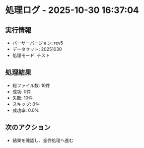 
# 処理ログ - 2025-10-30 16:37:04

## 実行情報
- パーサーバージョン: rev5
- データセット: 20251030
- 処理モード: テスト

## 処理結果
- 総ファイル数: 10件
- 成功: 0件
- 失敗: 10件
- スキップ: 0件
- 成功率: 0.0%

## 次のアクション
- 結果を確認し、全件処理へ進む
